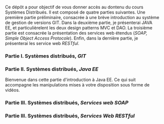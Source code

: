 Ce dépôt a pour objectif de vous donner accès au dontenu du  cours Systèmes Distribués. Il est composé de quatre parties suivantes. Une première partie préliminaire, consacrée à une brève introduction au système de gestion de versions GIT. Dans la deuxième partie, je présenterai JAVA EE, et particulièrelent les deux design patterns MVC et DAO. La troisième partie est consacrée la présentation des services web étendus (*SOAP, Simple Object Access Protocole*). Enfin, dans la dernière partie, je présenterai les service web *RESTful*.

### Partie I. Systèmes distribués, *GIT* 


### Partie II. Systèmes distribués, *Java EE* 
Bienvenue dans cette partie d'introduction à Java EE. Ce qui suit accompagne les manipulations mises à votre disposition sous forme de vidéos.

### Partie III. Systèmes distribués, *Services web SOAP*

### Partie III. Systèmes distribués, *Services Web RESTful*

  


